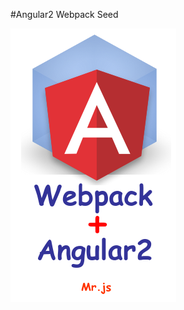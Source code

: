 #Angular2 Webpack Seed 

![enter image description here](assets/webpack+angular.png "webpack+angular.png")
